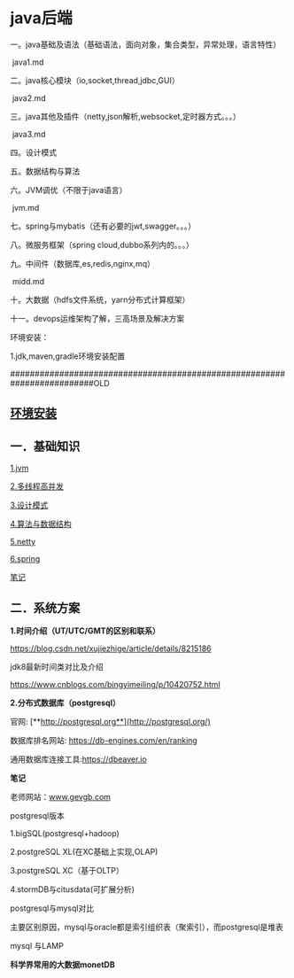 # java后端

一。java基础及语法（基础语法，面向对象，集合类型，异常处理，语言特性）

​	java1.md

二。java核心模块（io,socket,thread,jdbc,GUI）

​	java2.md

三。java其他及插件（netty,json解析,websocket,定时器方式。。。）

​	java3.md

四。设计模式

五。数据结构与算法

六。JVM调优（不限于java语言）

​	jvm.md

七。spring与mybatis（还有必要的jwt,swagger。。。）

八。微服务框架（spring cloud,dubbo系列内的。。。）

九。中间件（数据库,es,redis,nginx,mq）

​	midd.md

十。大数据（hdfs文件系统，yarn分布式计算框架）

十一。devops运维架构了解，三高场景及解决方案



环境安装：

1.jdk,maven,gradle环境安装配置

#########################################################################OLD

## [环境安装](env/index.md)

## 一．基础知识

[1.jvm](jvm/index.md)

[2.多线程高并发](juc/index.md)

[3.设计模式](design23/index.md)

[4.算法与数据结构](dsa/index.md)

[5.netty](netty/index.md)

[6.spring](spring/index.md)

[笔记](java_mark.md)

## 二．系统方案

**1.时间介绍（UT/UTC/GMT的区别和联系）**

https://blog.csdn.net/xujiezhige/article/details/8215186

jdk8最新时间类对比及介绍

https://www.cnblogs.com/bingyimeiling/p/10420752.html

**2.分布式数据库（postgresql）**

官网:  [**http://postgresql.org**](http://postgresql.org/)

数据库排名网站: https://db-engines.com/en/ranking

通用数据库连接工具:https://dbeaver.io

**笔记**

老师网站：www.gevgb.com

postgresql版本

1.bigSQL(postgresql+hadoop)

2.postgreSQL XL(在XC基础上实现,OLAP)

3.postgreSQL XC（基于OLTP）

4.stormDB与citusdata(可扩展分析)

postgresql与mysql对比

主要区别原因，mysql与oracle都是索引组织表（聚索引），而postgresql是堆表

mysql 与LAMP

**科学界常用的大数据monetDB**

